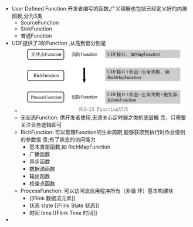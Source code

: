 - User Defined Function 开发者编写的函数,广义理解也包括已经定义好的内置函数,分为3类
	- SourceFunction
	- SinkFunction
	- 普通Function
- UDF提供了3阶Function ,从高到低分别是
	- ![image.png](../assets/image_1654764563107_0.png)
	- 无状态Function: 供开发者使用,无须关心定时器之类的底层概
	  念，只需要关注业务逻辑即可
	- RichFunction: 可以管理Function的生命周期;能够获取到执行时作业级别的参数信
	  息;有了状态的访问能力
		- 基本类型函数,如 RichMapFunction
		- 广播函数
		- 异步函数
		- 数据源函数
		- 输出函数
		- 检查点函数
	- ProcessFunction: 可以访问流应用程序所有（非循
	  环）基本构建块
		- [[Flink 数据流元素]]
		- 状态 state [[Flink State 状态]]
		- 时间 time [[Flink Time 时间]]
-
